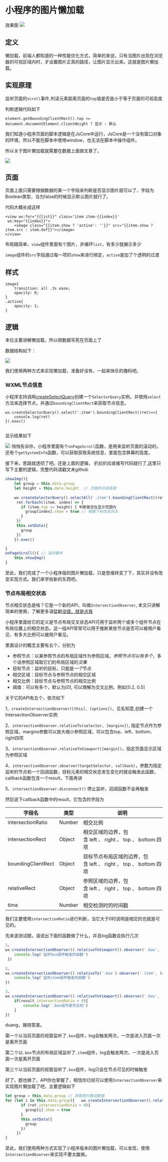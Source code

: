 #  小程序的图片懒加载

效果图
![](images/gif.gif)


## 定义

懒加载，前端人都知道的一种性能优化方式，简单的来说，只有当图片出现在浏览器的可视区域内时，才设置图片正真的路径，让图片显示出来。这就是图片懒加载。

## 实现原理

监听页面的`scroll`事件,判读元素距离页面的`top`值是否是小于等于页面的可视高度

判断逻辑代码如下

`element.getBoundingClientRect().top <= document.documentElement.clientHeight ? 显示 : 默认`



我们知道小程序页面的脚本逻辑是在JsCore中运行，JsCore是一个没有窗口对象的环境，所以不能在脚本中使用window，也无法在脚本中操作组件。

所以关于图片懒加载就需要在数据上面做文章了。

![](https://timgsa.baidu.com/timg?image&quality=80&size=b9999_10000&sec=1524745373942&di=f794c14e1aafba0061c2b6ba4dcaf0a6&imgtype=0&src=http%3A%2F%2Fwww.dachuantuan.com%2Fuploadfile%2F2017%2F1214%2F20171214090657492.jpg)


## 页面

页面上面只需要根据数据的某一个字段来判断是否显示图片就可以了，字段为Boolean类型，当为false的时候显示默认图片就行了。

代码大概长成这样

```
<view wx:for="{{list}}" class='item item-{{index}}'
 wx:key="{{index}}">
	<image class="{{item.show ? 'active': ''}}" src="{{item.show ? item.src : item.def}}"></image>
</view>
```

布局跟简单，`view`组件里面有个图片，并循环`list`，有多少就展示多少

`image`组件的`src`字段通过每一项的`show`来进行绑定，`active`是加了个透明的过渡

## 样式

```
image{
	transition: all .3s ease;
	opacity: 0;
}
.active{
	opacity: 1;
}

```

## 逻辑
本位主要讲解懒加载，所以把数据写死在页面上了

数据结构如下：

![](https://ws3.sinaimg.cn/large/006tNc79ly1fqq6ixnuhcj30qk0eogo2.jpg)


我们使用两种方式来实现懒加载，准备好没有，一起来快乐的撸码吧。

###  WXML节点信息

小程序支持调用[createSelectQuery](https://developers.weixin.qq.com/miniprogram/dev/api/wxml-nodes-info.html)创建一个`SelectorQuery`实例，并使用`select`方法来选择节点，并通过`boundingClientRect`来获取节点信息。

```
wx.createSelectorQuery().select('.item').boundingClientRect((ret)=>{
	console.log(ret)
}).exec()
 
```
显示结果如下

![](https://ws3.sinaimg.cn/large/006tNc79ly1fqq89wk7m7j30qs09qt9p.jpg)
悄悄告诉你，小程序里面有个`onPageScroll`函数，是用来监听页面的滚动的。
还有个`getSystemInfo`函数，可以获取获取系统信息，里面包含屏幕的高度。


接下来，思路就透彻了吧。还是上面的逻辑， 扒拉扒拉直接写代码就行了,这里只写下主要的逻辑，完整代码请戳文末github

```js
showImg(){
	let group = this.data.group
	let height = this.data.height  // 页面的可视高度
	
	wx.createSelectorQuery().selectAll('.item').boundingClientRect((ret) => {
	 ret.forEach((item, index) => {
	   if (item.top <= height) { 判断是否在显示范围内
	     group[index].show = true // 根据下标改变状态
	   }
	 })
	 this.setData({
	   group
	 })
	}).exec()

}
onPageScroll(){ // 滚动事件
	this.showImg()
}
```

至此，我们完成了一个小程序版的图片懒加载，只是思维转变了下，其实并没有改变实现方式。我们来学些新的东西吧。
 
###  节点布局相交状态
 
节点相交状态是啥？它是一个新的API，叫做`IntersectionObserver`, 本文只讲解简单的使用，了解更多请猛戳[没错，就是点我](https://juejin.im/post/5a7973575188257a5911a749)

小程序里面给它的定义是节点布局交叉状态API可用于监听两个或多个组件节点在布局位置上的相交状态。这一组API常常可以用于推断某些节点是否可以被用户看见、有多大比例可以被用户看见。
 
里面设计的概念主要有五个，分别为 

* 参照节点：以某参照节点的布局区域作为参照区域，*参照节点可以有多个*，多个话参照区域取它们的布局区域的*交集*
* 目标节点：监听的目标，只能是*一个*节点
* 相交区域：目标节点与参照节点的相交区域
* 相交比例：目标节点与参照节点的相交比例
* 阈值：可以有多个，默认为[0], 可以理解为交叉比例，例如[0.2, 0.5]


关于它的API有五个，依次如下

 1、`createIntersectionObserver([this], [options])`，见名知意,创建一个IntersectionObserver实例
 
 2、`intersectionObserver.relativeTo(selector, [margins])`, 指定节点作为参照区域，margins参数可以放大缩小参照区域，可以包含top、left、bottom、right四项
 
 3、`intersectionObserver.relativeToViewport([margin])`，指定页面显示区域为参照区域
 
 4、`intersectionObserver.observer(targetSelector, callback)`，参数为指定监听的节点和一个回调函数，目标元素的相交状态发生变化时就会触发此函数，callback函数包含一个result，下面再讲
 
 5、`intersectionObserver.disconnect()` 停止监听，回调函数不会再触发
 
 然后说下callback函数中的result，它包含的字段为


字段名 | 类型| 说明
------- | ------- | -------
intersectionRatio | Number | 相交比例
intersectionRect| Object| 相交区域的边界，包含 left 、 right 、 top 、 bottom 四项
boundingClientRect| Object| 目标节点布局区域的边界，包含 left 、 right 、 top 、 bottom 四项
relativeRect| Object| 参照区域的边界，包含 left 、 right 、 top 、 bottom 四项
time| Number| 相交检测时的时间戳

 
我们主要使用`intersectionRatio`进行判断，当它大于0时说明是相交的也就是可见的。
 
先来波测试题，请说出下面的函数做了什么，并且log函数会执行几次
 
```js
1、
wx.createIntersectionObserver().relativeToViewport().observer('.box', (result) => {
 	console.log('监听box组件触发的函数')   
 })
 
2、
wx.createIntersectionObserver().relativeTo('.box').observer('.item', (result) => {
 	console.log('监听item组件触发的函数') 
})

3、
wx.createIntersectionObserver().relativeToViewport().observer('.box', (result) => {
	if(result.intersectionRatio > 0){
		console.log('.box组件是可见的') 
	}
})
```

duang，揭晓答案。

第一个以当前页面的视窗监听了`.box`组件，log会触发两次，一次是进入页面一次是离开页面

第二个以`.box`节点的布局区域监听了`.item`组件，log会触发两次，一次是进入页面一次是离开页面

第三个以当前页面的视窗监听了`.box`组件，log只会在节点可见的时候触发


好了，题也做了，API你也掌握了，相信你已经可以使用`IntersectionObserver`来实现图片懒加载了吧，主要逻辑如下
```js
let group = this.data.group // 获取图片数组数据
for (let i in this.data.group){   wx.createIntersectionObserver().relativeToViewport().observe('.item-'+ i, (ret) => {
	   if (ret.intersectionRatio > 0){
	     group[i].show = true 
	   }
	   this.setData({
	     group
	   })
	 })
}
```

至此，我们使用两种方式实现了小程序版本的图片懒加载，可以发现，使用`IntersectionObserver`来实现不要太酸爽。